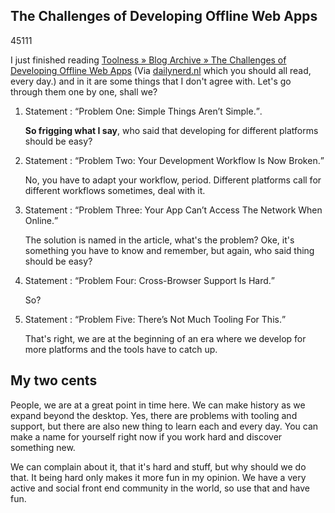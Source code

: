<article><h2>The Challenges of Developing Offline Web Apps</h2><time><span class="day">4</span><span class="month">5</span><span class="year">111</span></time><p>I just finished reading <a href="http://www.toolness.com/wp/2011/06/the-challenges-of-developing-offline-web-apps/">Toolness » Blog Archive » The Challenges of Developing Offline Web Apps</a> (Via <a href="http://dailynerd.nl/2011/06/30/367/">dailynerd.nl</a> which you should all read, every day.) and in it are some things that I don't agree with. Let's go through them one by one, shall we?</p><ol><li><p>Statement : <q>Problem One: Simple Things Aren’t Simple.</q>.</p><p><strong>So frigging what I say</strong>, who said that developing for different platforms should be easy?</p></li><li><p>Statement : <q>Problem Two: Your Development Workflow Is Now Broken.</q></p><p>No, you have to adapt your workflow, period. Different platforms call for different workflows sometimes, deal with it.</p></li><li><p>Statement : <q>Problem Three: Your App Can’t Access The Network When Online.</q></p><p>The solution is named in the article, what's the problem? Oke, it's something you have to know and remember, but again, who said thing should be easy?</p></li><li><p>Statement : <q>Problem Four: Cross-Browser Support Is Hard.</q></p><p>So?</p></li><li><p>Statement : <q>Problem Five: There’s Not Much Tooling For This.</q></p><p>That's right, we are at the beginning of an era where we develop for more platforms and the tools have to catch up.</p></li></ol><h2>My two cents</h2><p>People, we are at a great point in time here. We can make history as we expand beyond the desktop. Yes, there are problems with tooling and support, but there are also new thing to learn each and every day. You can make a name for yourself right now if you work hard and discover something new.</p><p>We can complain about it, that it's hard and stuff, but why should we do that. It being hard only makes it more fun in my opinion. We have a very active and social front end community in the world, so use that and have fun.</p></article>